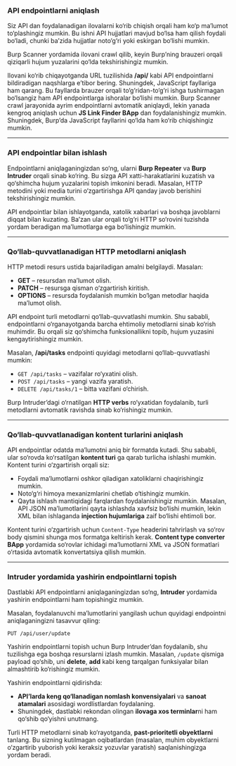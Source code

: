 ### API endpointlarni aniqlash

Siz API dan foydalanadigan ilovalarni ko‘rib chiqish orqali ham ko‘p ma’lumot to‘plashingiz mumkin. Bu ishni API hujjatlari mavjud bo‘lsa ham qilish foydali bo‘ladi, chunki ba’zida hujjatlar noto‘g‘ri yoki eskirgan bo‘lishi mumkin.

Burp Scanner yordamida ilovani crawl qilib, keyin Burp’ning brauzeri orqali qiziqarli hujum yuzalarini qo‘lda tekshirishingiz mumkin.

Ilovani ko‘rib chiqayotganda URL tuzilishida **/api/** kabi API endpointlarni bildiradigan naqshlarga e’tibor bering. Shuningdek, JavaScript fayllariga ham qarang. Bu fayllarda brauzer orqali to‘g‘ridan-to‘g‘ri ishga tushirmagan bo‘lsangiz ham API endpointlarga ishoralar bo‘lishi mumkin. Burp Scanner crawl jarayonida ayrim endpointlarni avtomatik aniqlaydi, lekin yanada kengroq aniqlash uchun **JS Link Finder BApp** dan foydalanishingiz mumkin. Shuningdek, Burp’da JavaScript fayllarini qo‘lda ham ko‘rib chiqishingiz mumkin.

---

### API endpointlar bilan ishlash

Endpointlarni aniqlaganingizdan so‘ng, ularni **Burp Repeater** va **Burp Intruder** orqali sinab ko‘ring. Bu sizga API xatti-harakatlarini kuzatish va qo‘shimcha hujum yuzalarini topish imkonini beradi. Masalan, HTTP metodini yoki media turini o‘zgartirishga API qanday javob berishini tekshirishingiz mumkin.

API endpointlar bilan ishlayotganda, xatolik xabarlari va boshqa javoblarni diqqat bilan kuzating. Ba’zan ular orqali to‘g‘ri HTTP so‘rovini tuzishda yordam beradigan ma’lumotlarga ega bo‘lishingiz mumkin.

---

### Qo‘llab-quvvatlanadigan HTTP metodlarni aniqlash

HTTP metodi resurs ustida bajariladigan amalni belgilaydi. Masalan:

* **GET** – resursdan ma’lumot olish.
* **PATCH** – resursga qisman o‘zgartirish kiritish.
* **OPTIONS** – resursda foydalanish mumkin bo‘lgan metodlar haqida ma’lumot olish.

API endpoint turli metodlarni qo‘llab-quvvatlashi mumkin. Shu sababli, endpointlarni o‘rganayotganda barcha ehtimoliy metodlarni sinab ko‘rish muhimdir. Bu orqali siz qo‘shimcha funksionallikni topib, hujum yuzasini kengaytirishingiz mumkin.

Masalan, **/api/tasks** endpointi quyidagi metodlarni qo‘llab-quvvatlashi mumkin:

* `GET /api/tasks` – vazifalar ro‘yxatini olish.
* `POST /api/tasks` – yangi vazifa yaratish.
* `DELETE /api/tasks/1` – bitta vazifani o‘chirish.

Burp Intruder’dagi o‘rnatilgan **HTTP verbs** ro‘yxatidan foydalanib, turli metodlarni avtomatik ravishda sinab ko‘rishingiz mumkin.

---

### Qo‘llab-quvvatlanadigan kontent turlarini aniqlash

API endpointlar odatda ma’lumotni aniq bir formatda kutadi. Shu sababli, ular so‘rovda ko‘rsatilgan **kontent turi** ga qarab turlicha ishlashi mumkin. Kontent turini o‘zgartirish orqali siz:

* Foydali ma’lumotlarni oshkor qiladigan xatoliklarni chaqirishingiz mumkin.
* Noto‘g‘ri himoya mexanizmlarini chetlab o‘tishingiz mumkin.
* Qayta ishlash mantiqidagi farqlardan foydalanishingiz mumkin.
  Masalan, API JSON ma’lumotlarini qayta ishlashda xavfsiz bo‘lishi mumkin, lekin XML bilan ishlaganda **injection hujumlariga** zaif bo‘lishi ehtimoli bor.

Kontent turini o‘zgartirish uchun `Content-Type` headerini tahrirlash va so‘rov body qismini shunga mos formatga keltirish kerak. **Content type converter BApp** yordamida so‘rovlar ichidagi ma’lumotlarni XML va JSON formatlari o‘rtasida avtomatik konvertatsiya qilish mumkin.

---

### Intruder yordamida yashirin endpointlarni topish

Dastlabki API endpointlarni aniqlaganingizdan so‘ng, **Intruder** yordamida yashirin endpointlarni ham topishingiz mumkin.

Masalan, foydalanuvchi ma’lumotlarini yangilash uchun quyidagi endpointni aniqlaganingizni tasavvur qiling:

```
PUT /api/user/update
```

Yashirin endpointlarni topish uchun Burp Intruder’dan foydalanib, shu tuzilishga ega boshqa resurslarni izlash mumkin. Masalan, `/update` qismiga payload qo‘shib, uni **delete**, **add** kabi keng tarqalgan funksiyalar bilan almashtirib ko‘rishingiz mumkin.

Yashirin endpointlarni qidirishda:

* **API’larda keng qo‘llanadigan nomlash konvensiyalari** va **sanoat atamalari** asosidagi wordlistlardan foydalaning.
* Shuningdek, dastlabki rekondan olingan **ilovaga xos terminlar**ni ham qo‘shib qo‘yishni unutmang.



Turli HTTP metodlarni sinab ko‘rayotganda, **past-prioritetli obyektlarni** tanlang. Bu sizning kutilmagan oqibatlardan (masalan, muhim obyektlarni o‘zgartirib yuborish yoki keraksiz yozuvlar yaratish) saqlanishingizga yordam beradi.
